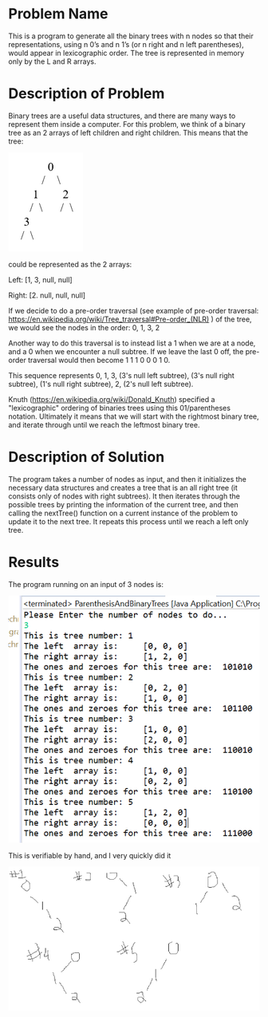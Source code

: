 # Problem Name

This is a program to generate all the binary trees with n nodes so that their representations, using n 0’s and n 1’s (or n right and n left parentheses), would appear in lexicographic order. The tree is represented in memory only by the L and R arrays.

# Description of Problem

Binary trees are a useful data structures, and there are many ways to represent them inside a computer. For this problem, we think of a binary tree as an 2 arrays of left children and right children. This means that the tree:

![Image](tree_example.png)

could be represented as the 2 arrays:

Left: [1, 3, null, null]

Right: [2. null, null, null]

If we decide to do a pre-order traversal (see example of pre-order traversal: https://en.wikipedia.org/wiki/Tree_traversal#Pre-order_(NLR) ) of the tree, we would see the nodes in the order: 0, 1, 3, 2

Another way to do this traversal is to instead list a 1 when we are at a node, and a 0 when we encounter a null subtree. If we leave the last 0 off, the pre-order traversal would then become 1 1 1 0 0 0 1 0. 

This sequence represents 0, 1, 3, (3's null left subtree), (3's null right subtree), (1's null right subtree), 2, (2's null left subtree).

Knuth (https://en.wikipedia.org/wiki/Donald_Knuth) specified a "lexicographic" ordering of binaries trees using this 01/parentheses notation. Ultimately it means that we will start with the rightmost binary tree, and iterate through until we reach the leftmost binary tree.

# Description of Solution

The program takes a number of nodes as input, and then it initializes the necessary data structures and creates a tree that is an all right tree (it consists only of nodes with right subtrees). It then iterates through the possible trees by printing the information of the current tree, and then calling the nextTree() function on a current instance of the problem to update it to the next tree. It repeats this process until we reach a left only tree.

# Results

The program running on an input of 3 nodes is:

![Image](results.png)

This is verifiable by hand, and I very quickly did it

![Image](hand_example.png)
